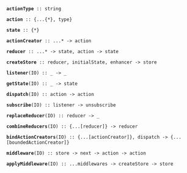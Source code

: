 **`actionType`**` :: string`

**`action`**` :: {...{*}, type}`

**`state`**` :: {*}`

**`actionCreator`**` :: ...* -> action`

**`reducer`**` :: ...* -> state, action -> state`

**`createStore`**` :: reducer, initialState, enhancer -> store`

**`listener`**`(IO) :: _ -> _`

**`getState`**`(IO) :: _ -> state`

**`dispatch`**`(IO) :: action -> action`

**`subscribe`**`(IO) :: listener -> unsubscribe`

**`replaceReducer`**`(IO) :: reducer -> _`

**`combineReducers`**`(IO) :: {...[reducer]} -> reducer`

**`bindActionCreators`**`(IO) :: {...[actionCreator]}, dispatch -> {...[boundedActionCreator]}`

**`middleware`**`(IO) :: store -> next -> action -> action`

**`applyMiddleware`**`(IO) :: ...middlewares -> createStore -> store`



